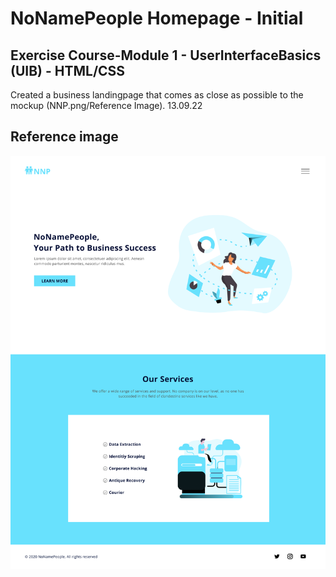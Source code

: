# NoNamePeople Homepage - Initial

## Exercise Course-Module 1 - UserInterfaceBasics (UIB) - HTML/CSS

Created a business landingpage that comes as close as possible to the mockup (NNP.png/Reference Image).
13.09.22

## Reference image

![alt-text](NNP.png "Reference Image")
